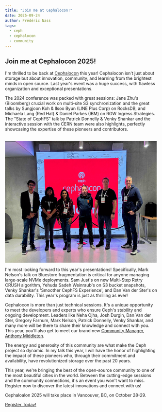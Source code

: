 ```yaml
---
title: "Join me at Cephalocon!"
date: 2025-09-24
author: Frédéric Nass 
tags:
  - ceph
  - cephalocon
  - community
---
```

## Join me at Cephalocon 2025!

I'm thrilled to be back at [Cephalocon](https://events.linuxfoundation.org/cephalocon/) this year! Cephalocon isn't just about storage but about innovation, community, and learning from the brightest minds in open source. Last year's event was a huge success, with flawless organization and exceptional presentations. 

The 2024 conference was packed with great sessions: Jane Zhu's (Bloomberg) crucial work on multi-site S3 synchronization and the great talks by Sungjoon Koh & Ilsoo Byun (LINE Plus Corp) on RocksDB, and Michaela Lang (Red Hat) & Daniel Parkes (IBM) on RGW Ingress Strategies. The "State of CephFS" talk by Patrick Donnelly & Venky Shankar and the interactive session with the CERN team were also highlights, perfectly showcasing the expertise of these pioneers and contributors.

</br>
<img align="center" width="500" height="400" src="images/all-ambassadors.jpg">
</br>

I'm most looking forward to this year's presentations! Specifically, Mark Nelson's talk on Bluestore fragmentation is critical for anyone managing large-scale NVMe deployments. Sam Just's on new Multi-Step Retry CRUSH algorithm, Yehuda Sadeh Weinraub's on S3 bucket snapshots, Venky Shankar's 'Smoother CephFS Experience', and Dan Van der Ster's on data durability. This year's program is just as thrilling as ever!

Cephalocon is more than just technical sessions. It's a unique opportunity to meet the developers and experts who ensure Ceph's stability and ongoing development. Leaders like Neha Ojha, Josh Durgin, Dan Van der Ster, Gregory Farnum, Mark Nelson, Patrick Donnelly, Venky Shankar, and many more will be there to share their knowledge and connect with you. This year, you'll also get to meet our brand new [Community Manager, Anthony Middleton](mailto:community-manager@ceph.io).

The energy and generosity of this community are what make the Ceph project so dynamic. In my talk this year, I will have the honor of highlighting the impact of these pioneers who, through their commitment and availability, have revolutionized storage over the past 20 years.

This year, we're bringing the best of the open-source community to one of the most beautiful cities in the world. Between the cutting-edge sessions and the community connections, it's an event you won't want to miss. Register now to discover the latest innovations and connect with us!

Cephaloalon 2025 will take place in Vancouver, BC, on October 28-29.

<a class="button" href="https://events.linuxfoundation.org/cephalocon/register/">Register Today!</a>
